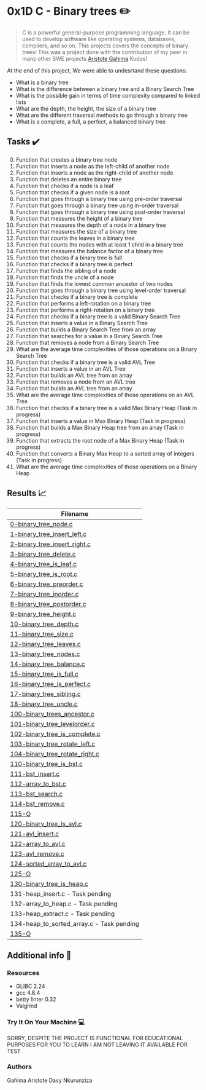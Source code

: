 # 0x1D C - Binary trees :pencil2:

> C is a powerful general-purpose programming language. It can be used to develop software like operating systems, databases, compilers, and so on. This projects covers the concepts of binary trees! This was a project done with the contribution of my peer in many other SWE projects  [Aristote Gahima](https://github.com/aristote-code/) Kudos!

At the end of this project, We were able to undesrtand these questions:
  
* What is a binary tree
* What is the difference between a binary tree and a Binary Search Tree
* What is the possible gain in terms of time complexity compared to linked lists
* What are the depth, the height, the size of a binary tree
* What are the different traversal methods to go through a binary tree
* What is a complete, a full, a perfect, a balanced binary tree

## Tasks :heavy_check_mark:

0. Function that creates a binary tree node
1. Function that inserts a node as the left-child of another node
2. Function that inserts a node as the right-child of another node
3. Function that deletes an entire binary tree
4. Function that checks if a node is a leaf
5. Function that checks if a given node is a root
6. Function that goes through a binary tree using pre-order traversal
7. Function that goes through a binary tree using in-order traversal
8. Function that goes through a binary tree using post-order traversal
9. Function that measures the height of a binary tree
10. Function that measures the depth of a node in a binary tree
11. Function that measures the size of a binary tree
12. Function that counts the leaves in a binary tree
13. Function that counts the nodes with at least 1 child in a binary tree
14. Function that measures the balance factor of a binary tree
15. Function that checks if a binary tree is full
16. Function that checks if a binary tree is perfect
17. Function that finds the sibling of a node
18. Function that finds the uncle of a node
19. Function that finds the lowest common ancestor of two nodes
20. Function that goes through a binary tree using level-order traversal
21. Function that checks if a binary tree is complete
22. Function that performs a left-rotation on a binary tree
23. Function that performs a right-rotation on a binary tree
24. Function that checks if a binary tree is a valid Binary Search Tree
25. Function that inserts a value in a Binary Search Tree
26. Function that builds a Binary Search Tree from an array
27. Function that searches for a value in a Binary Search Tree
28. Function that removes a node from a Binary Search Tree
29. What are the average time complexities of those operations on a Binary Search Tree
30. Function that checks if a binary tree is a valid AVL Tree
31. Function that inserts a value in an AVL Tree
32. Function that builds an AVL tree from an array
33. Function that removes a node from an AVL tree
34. Function that builds an AVL tree from an array
35. What are the average time complexities of those operations on an AVL Tree
36. Function that checks if a binary tree is a valid Max Binary Heap (Task in progress)
37. Function that inserts a value in Max Binary Heap (Task in progress)
38. Function that builds a Max Binary Heap tree from an array (Task in progress)
39. Function that extracts the root node of a Max Binary Heap (Task in progress)
40. Function that converts a Binary Max Heap to a sorted array of integers (Task in progress)
41. What are the average time complexities of those operations on a Binary Heap


## Results :chart_with_upwards_trend:

| Filename |
| ------ |
| [0-binary_tree_node.c](https://github.com/Aristote-code/binary_trees/main/0-binary_tree_node.c)|
| [1-binary_tree_insert_left.c](https://https://github.com/Aristote-code/binary_trees/blob/main/1-binary_tree_insert_left.c)|
| [2-binary_tree_insert_right.c](https://https://github.com/Aristote-code/binary_trees/blob/main/2-binary_tree_insert_right.c)|
| [3-binary_tree_delete.c](https://https://github.com/Aristote-code/binary_trees/blob/main/3-binary_tree_delete.c)|
| [4-binary_tree_is_leaf.c](https://https://github.com/Aristote-code/binary_trees/blob/main/4-binary_tree_is_leaf.c)|
| [5-binary_tree_is_root.c](https://https://github.com/Aristote-code/binary_trees/blob/main/5-binary_tree_is_root.c)|
| [6-binary_tree_preorder.c](https://https://github.com/Aristote-code/binary_trees/blob/main/6-binary_tree_preorder.c)|
| [7-binary_tree_inorder.c](https://https://github.com/Aristote-code/binary_trees/blob/main/7-binary_tree_inorder.c)|
| [8-binary_tree_postorder.c](https://https://github.com/Aristote-code/binary_trees/blob/main/8-binary_tree_postorder.c)|
| [9-binary_tree_height.c](https://https://github.com/Aristote-code/binary_trees/blob/main/9-binary_tree_height.c)|
| [10-binary_tree_depth.c](https://https://github.com/Aristote-code/binary_trees/blob/main/10-binary_tree_depth.c)|
| [11-binary_tree_size.c](https://https://github.com/Aristote-code/binary_trees/blob/main/11-binary_tree_size.c)|
| [12-binary_tree_leaves.c](https://https://github.com/Aristote-code/binary_trees/blob/main/12-binary_tree_leaves.c)|
| [13-binary_tree_nodes.c](https://https://github.com/Aristote-code/binary_trees/blob/main/13-binary_tree_nodes.c)|
| [14-binary_tree_balance.c](https://https://github.com/Aristote-code/binary_trees/blob/main/14-binary_tree_balance.c)|
| [15-binary_tree_is_full.c](https://https://github.com/Aristote-code/binary_trees/blob/main/15-binary_tree_is_full.c)|
| [16-binary_tree_is_perfect.c](https://https://github.com/Aristote-code/binary_trees/blob/main/16-binary_tree_is_perfect.c)|
| [17-binary_tree_sibling.c](https://https://github.com/Aristote-code/binary_trees/blob/main/17-binary_tree_sibling.c)|
| [18-binary_tree_uncle.c](https://https://github.com/Aristote-code/binary_trees/blob/main/18-binary_tree_uncle.c)|
| [100-binary_trees_ancestor.c](https://https://github.com/Aristote-code/binary_trees/blob/main/100-binary_trees_ancestor.c)|
| [101-binary_tree_levelorder.c](https://https://github.com/Aristote-code/binary_trees/blob/main/101-binary_tree_levelorder.c)|
| [102-binary_tree_is_complete.c](https://https://github.com/Aristote-code/binary_trees/blob/main/102-binary_tree_is_complete.c)|
| [103-binary_tree_rotate_left.c](https://https://github.com/Aristote-code/binary_trees/blob/main/103-binary_tree_rotate_left.c)|
| [104-binary_tree_rotate_right.c](https://https://github.com/Aristote-code/binary_trees/blob/main/104-binary_tree_rotate_right.c)|
| [110-binary_tree_is_bst.c](https://https://github.com/Aristote-code/binary_trees/blob/main/110-binary_tree_is_bst.c)|
| [111-bst_insert.c](https://https://github.com/Aristote-code/binary_trees/blob/main/111-bst_insert.c)|
| [112-array_to_bst.c](https://https://github.com/Aristote-code/binary_trees/blob/main/112-array_to_bst.c)|
| [113-bst_search.c](https://https://github.com/Aristote-code/binary_trees/blob/main/113-bst_search.c)|
| [114-bst_remove.c](https://https://github.com/Aristote-code/binary_trees/blob/main/114-bst_remove.c)|
| [115-O](https://https://github.com/Aristote-code/binary_trees/blob/main/115-O)|
| [120-binary_tree_is_avl.c](https://https://github.com/Aristote-code/binary_trees/blob/main/120-binary_tree_is_avl.c)|
| [121-avl_insert.c](https://https://github.com/Aristote-code/binary_trees/blob/main/121-avl_insert.c)|
| [122-array_to_avl.c](https://https://github.com/Aristote-code/binary_trees/blob/main/122-array_to_avl.c)|
| [123-avl_remove.c](https://https://github.com/Aristote-code/binary_trees/blob/main/123-avl_remove.c)|
| [124-sorted_array_to_avl.c](https://https://github.com/Aristote-code/binary_trees/blob/main/124-sorted_array_to_avl.c)|
| [125-O](https://https://github.com/Aristote-code/binary_trees/blob/main/125-O)|
| [130-binary_tree_is_heap.c](https://https://github.com/Aristote-code/binary_trees/blob/main/130-binary_tree_is_heap.c)|
| 131-heap_insert.c - Task pending|
| 132-array_to_heap.c - Task pending|
| 133-heap_extract.c - Task pending|
| 134-heap_to_sorted_array.c - Task pending|
| [135-O](https://https://github.com/Aristote-code/binary_trees/blob/main/135-O)|


## Additional info :construction:
### Resources

- GLIBC 2.24
- gcc 4.8.4
- betty linter 0.32
- Valgrind


### Try It On Your Machine :computer:	

SORRY, DESPITE THE PROJECT IS FUNCTIONAL FOR EDUCATIONAL PURPOSES FOR YOU TO LEARN I AM NOT LEAVING IT AVAILABLE FOR TEST

### Authors 
Gahima Aristote
Davy Nkurunziza
